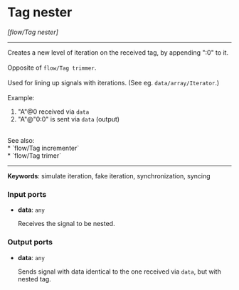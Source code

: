 # Tag nester

_[flow/Tag nester]_

---

Creates a new level of iteration on the received tag, by appending ":0" to it.<br>
<br>
Opposite of `flow/Tag trimmer`.<br>
<br>
Used for lining up signals with iterations. (See eg. `data/array/Iterator`.)<br>
<br>
Example:<br>
1. "A"@0 received via `data`<br>
2. "A"@"0:0" is sent via `data` (output)<br>
<br>
See also:<br>
* `flow/Tag incrementer`<br>
* `flow/Tag trimer`<br>

---

__Keywords__: simulate iteration, fake iteration, synchronization, syncing

### Input ports

* __data__: ` any `

    Receives the signal to be nested.<br>

### Output ports

* __data__: ` any `

    Sends signal with data identical to the one received via `data`, but with nested tag.<br>

